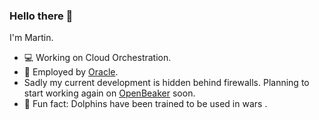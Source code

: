### Hello there :eyes:

I'm Martin.

- 💻 Working on Cloud Orchestration.
- 💼 Employed by [Oracle](https://www.oracle.com/).
- Sadly my current development is hidden behind firewalls. Planning to start working again on [OpenBeaker](github.com/StykMartin/openbeaker) soon.
- :dolphin: Fun fact: Dolphins have been trained to be used in wars .
